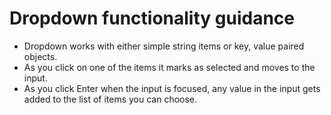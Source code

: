 # Dropdown functionality guidance

- Dropdown works with either simple string items or key, value paired objects.
- As you click on one of the items it marks as selected and moves to the input.
- As you click Enter when the input is focused, any value in the input gets added to the list of items you can choose.

